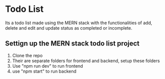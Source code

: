 # Todo List

Its a todo list made using the MERN stack with the functionalities of add, delete and edit and update status as completed or incomplete.

## Settign up the MERN stack todo list project

1. Clone the repo
2. Their are separate folders for frontend and backend, setup these folders
3. Use "npm run dev" to run frontend
4. use "npm start" to run backend
